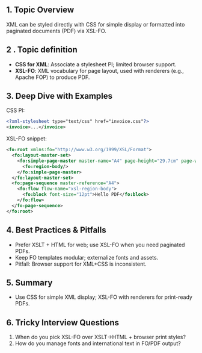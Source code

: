 ## 1. Topic Overview

XML can be styled directly with CSS for simple display or formatted into paginated documents (PDF) via XSL-FO.

## 2 . Topic definition

- **CSS for XML**: Associate a stylesheet PI; limited browser support.
- **XSL-FO**: XML vocabulary for page layout, used with renderers (e.g., Apache FOP) to produce PDF.

## 3. Deep Dive with Examples

CSS PI:
```xml
<?xml-stylesheet type="text/css" href="invoice.css"?>
<invoice>...</invoice>
```

XSL-FO snippet:
```xml
<fo:root xmlns:fo="http://www.w3.org/1999/XSL/Format">
  <fo:layout-master-set>
    <fo:simple-page-master master-name="A4" page-height="29.7cm" page-width="21cm" margin="2cm">
      <fo:region-body/>
    </fo:simple-page-master>
  </fo:layout-master-set>
  <fo:page-sequence master-reference="A4">
    <fo:flow flow-name="xsl-region-body">
      <fo:block font-size="12pt">Hello PDF</fo:block>
    </fo:flow>
  </fo:page-sequence>
</fo:root>
```

## 4. Best Practices & Pitfalls

- Prefer XSLT + HTML for web; use XSL-FO when you need paginated PDFs.
- Keep FO templates modular; externalize fonts and assets.
- Pitfall: Browser support for XML+CSS is inconsistent.

## 5. Summary

- Use CSS for simple XML display; XSL-FO with renderers for print-ready PDFs.

## 6. Tricky Interview Questions

1) When do you pick XSL-FO over XSLT→HTML + browser print styles?
2) How do you manage fonts and international text in FO/PDF output?
